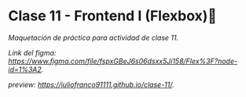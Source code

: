 # Clase 11 - Frontend I (Flexbox)🚀

_Maquetación de práctica para actividad de clase 11._

_Link del figma: https://www.figma.com/file/fspxGBeJ6s06dsxx5Ji158/Flex%3F?node-id=1%3A2._

_preview: https://juliofranco91111.github.io/clase-11/._
